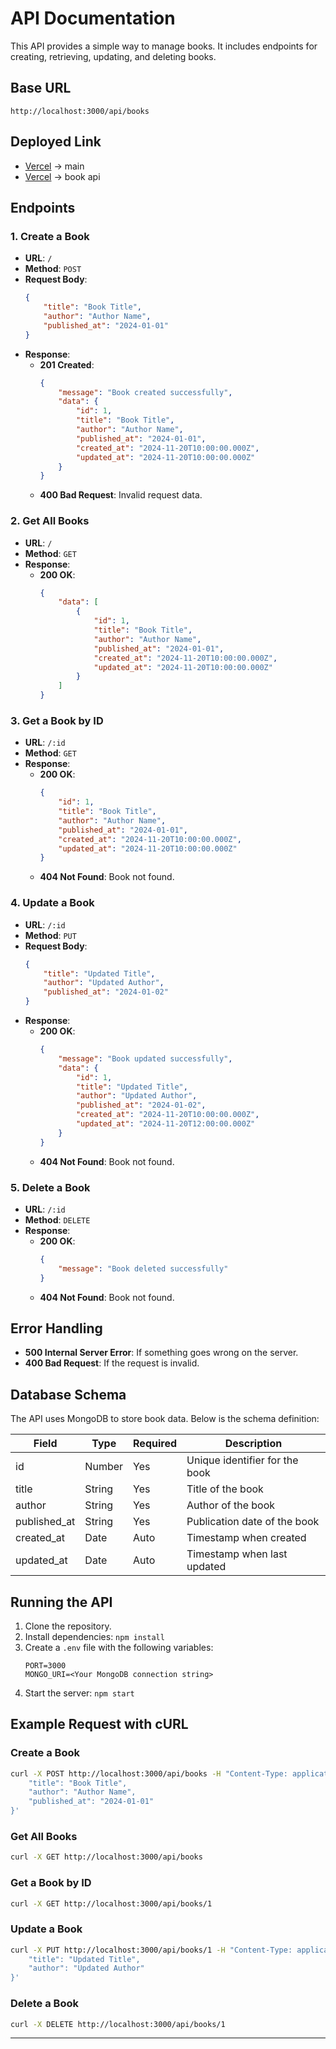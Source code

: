 
# API Documentation

This API provides a simple way to manage books. It includes endpoints for creating, retrieving, updating, and deleting books.

## Base URL
```
http://localhost:3000/api/books
```

## Deployed Link
- [Vercel](https://gdsc-mu.vercel.app) -> main
- [Vercel](https://gdsc-mu.vercel.app/api/books) -> book api


## Endpoints

### 1. **Create a Book**
- **URL**: `/`
- **Method**: `POST`
- **Request Body**:
    ```json
    {
        "title": "Book Title",
        "author": "Author Name",
        "published_at": "2024-01-01"
    }
    ```
- **Response**:
    - **201 Created**:
        ```json
        {
            "message": "Book created successfully",
            "data": {
                "id": 1,
                "title": "Book Title",
                "author": "Author Name",
                "published_at": "2024-01-01",
                "created_at": "2024-11-20T10:00:00.000Z",
                "updated_at": "2024-11-20T10:00:00.000Z"
            }
        }
        ```
    - **400 Bad Request**: Invalid request data.

### 2. **Get All Books**
- **URL**: `/`
- **Method**: `GET`
- **Response**:
    - **200 OK**:
        ```json
        {
            "data": [
                {
                    "id": 1,
                    "title": "Book Title",
                    "author": "Author Name",
                    "published_at": "2024-01-01",
                    "created_at": "2024-11-20T10:00:00.000Z",
                    "updated_at": "2024-11-20T10:00:00.000Z"
                }
            ]
        }
        ```

### 3. **Get a Book by ID**
- **URL**: `/:id`
- **Method**: `GET`
- **Response**:
    - **200 OK**:
        ```json
        {
            "id": 1,
            "title": "Book Title",
            "author": "Author Name",
            "published_at": "2024-01-01",
            "created_at": "2024-11-20T10:00:00.000Z",
            "updated_at": "2024-11-20T10:00:00.000Z"
        }
        ```
    - **404 Not Found**: Book not found.

### 4. **Update a Book**
- **URL**: `/:id`
- **Method**: `PUT`
- **Request Body**:
    ```json
    {
        "title": "Updated Title",
        "author": "Updated Author",
        "published_at": "2024-01-02"
    }
    ```
- **Response**:
    - **200 OK**:
        ```json
        {
            "message": "Book updated successfully",
            "data": {
                "id": 1,
                "title": "Updated Title",
                "author": "Updated Author",
                "published_at": "2024-01-02",
                "created_at": "2024-11-20T10:00:00.000Z",
                "updated_at": "2024-11-20T12:00:00.000Z"
            }
        }
        ```
    - **404 Not Found**: Book not found.

### 5. **Delete a Book**
- **URL**: `/:id`
- **Method**: `DELETE`
- **Response**:
    - **200 OK**:
        ```json
        {
            "message": "Book deleted successfully"
        }
        ```
    - **404 Not Found**: Book not found.

## Error Handling
- **500 Internal Server Error**: If something goes wrong on the server.
- **400 Bad Request**: If the request is invalid.

## Database Schema
The API uses MongoDB to store book data. Below is the schema definition:

| Field         | Type    | Required | Description                    |
|---------------|---------|----------|--------------------------------|
| id            | Number  | Yes      | Unique identifier for the book |
| title         | String  | Yes      | Title of the book              |
| author        | String  | Yes      | Author of the book             |
| published_at  | String  | Yes      | Publication date of the book   |
| created_at    | Date    | Auto     | Timestamp when created         |
| updated_at    | Date    | Auto     | Timestamp when last updated    |

## Running the API
1. Clone the repository.
2. Install dependencies: `npm install`
3. Create a `.env` file with the following variables:
    ```env
    PORT=3000
    MONGO_URI=<Your MongoDB connection string>
    ```
4. Start the server: `npm start`

## Example Request with cURL

### Create a Book
```bash
curl -X POST http://localhost:3000/api/books -H "Content-Type: application/json" -d '{
    "title": "Book Title",
    "author": "Author Name",
    "published_at": "2024-01-01"
}'
```

### Get All Books
```bash
curl -X GET http://localhost:3000/api/books
```

### Get a Book by ID
```bash
curl -X GET http://localhost:3000/api/books/1
```

### Update a Book
```bash
curl -X PUT http://localhost:3000/api/books/1 -H "Content-Type: application/json" -d '{
    "title": "Updated Title",
    "author": "Updated Author"
}'
```

### Delete a Book
```bash
curl -X DELETE http://localhost:3000/api/books/1
```

---

